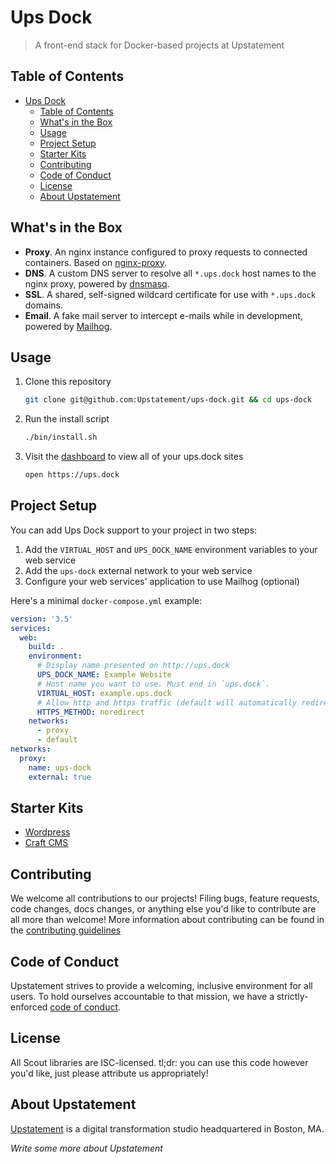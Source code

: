 # Ups Dock

> A front-end stack for Docker-based projects at Upstatement

## Table of Contents

- [Ups Dock](#ups-dock)
  - [Table of Contents](#table-of-contents)
  - [What's in the Box](#whats-in-the-box)
  - [Usage](#usage)
  - [Project Setup](#project-setup)
  - [Starter Kits](#starter-kits)
  - [Contributing](#contributing)
  - [Code of Conduct](#code-of-conduct)
  - [License](#license)
  - [About Upstatement](#about-upstatement)

## What's in the Box

- **Proxy**. An nginx instance configured to proxy requests to connected containers. Based on [nginx-proxy](https://github.com/jwilder/nginx-proxy).
- **DNS**. A custom DNS server to resolve all `*.ups.dock` host names to the nginx proxy, powered by [dnsmasq](https://github.com/andyshinn/docker-dnsmasq).
- **SSL**. A shared, self-signed wildcard certificate for use with `*.ups.dock` domains.
- **Email**. A fake mail server to intercept e-mails while in development, powered by [Mailhog](https://github.com/mailhog/MailHog).

## Usage

1. Clone this repository

   ```bash
   git clone git@github.com:Upstatement/ups-dock.git && cd ups-dock
   ```

2. Run the install script

   ```bash
   ./bin/install.sh
   ```

3. Visit the [dashboard](https://ups.dock) to view all of your ups.dock sites

   ```bash
   open https://ups.dock
   ```

## Project Setup

You can add Ups Dock support to your project in two steps:

1. Add the `VIRTUAL_HOST` and `UPS_DOCK_NAME` environment variables to your web service
2. Add the `ups-dock` external network to your web service
3. Configure your web services' application to use Mailhog (optional)

Here's a minimal `docker-compose.yml` example:

```yaml
version: '3.5'
services:
  web:
    build: .
    environment:
      # Display name presented on http://ups.dock
      UPS_DOCK_NAME: Example Website
      # Host name you want to use. Must end in `ups.dock`.
      VIRTUAL_HOST: example.ups.dock
      # Allow http and https traffic (default will automatically redirect http -> https)
      HTTPS_METHOD: noredirect
    networks:
      - proxy
      - default
networks:
  proxy:
    name: ups-dock
    external: true
```

## Starter Kits

- [Wordpress](https://github.com/Upstatement/skela-wp-theme)
- [Craft CMS](https://github.com/Upstatement/craft-starter)

## Contributing

We welcome all contributions to our projects! Filing bugs, feature requests, code changes, docs changes, or anything else you'd like to contribute are all more than welcome! More information about contributing can be found in the [contributing guidelines](.github/CONTRIBUTING.md)

## Code of Conduct

Upstatement strives to provide a welcoming, inclusive environment for all users. To hold ourselves accountable to that mission, we have a strictly-enforced [code of conduct](CODE_OF_CONDUCT.md).

## License

All Scout libraries are ISC-licensed. tl;dr: you can use this code however you'd like, just please attribute us appropriately!

## About Upstatement

[Upstatement](https://www.upstatement.com/) is a digital transformation studio headquartered in Boston, MA.

_Write some more about Upstatement_
